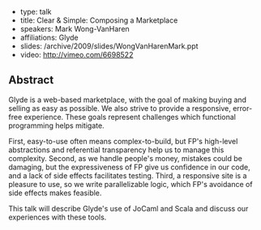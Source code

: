 - type: talk
- title: Clear & Simple: Composing a Marketplace
- speakers: Mark Wong-VanHaren
- affiliations: Glyde
- slides: /archive/2009/slides/WongVanHarenMark.ppt
- video: http://vimeo.com/6698522

## Abstract
Glyde is a web-based marketplace, with the goal of making buying and selling as easy as possible. We also strive to provide a responsive, error-free experience. These goals represent challenges which functional programming helps mitigate.

First, easy-to-use often means complex-to-build, but FP's high-level abstractions and referential transparency help us to manage this complexity.  Second, as we handle people's money, mistakes could be damaging, but the expressiveness of FP give us confidence in our code, and a lack of side effects facilitates testing.  Third, a responsive site is a pleasure to use, so we write parallelizable logic, which FP's avoidance of side effects makes feasible.

This talk will describe Glyde's use of JoCaml and Scala and discuss our experiences with these tools.
